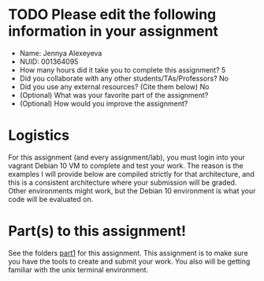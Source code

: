 # TODO Please edit the following information in your assignment

- Name: Jennya Alexeyeva
- NUID: 001364095
- How many hours did it take you to complete this assignment? 5
- Did you collaborate with any other students/TAs/Professors? No
- Did you use any external resources? (Cite them below) No
- (Optional) What was your favorite part of the assignment?
- (Optional) How would you improve the assignment?

# Logistics

For this assignment (and every assignment/lab), you must login into your vagrant Debian 10 VM to complete and test your work. The reason is the examples I will provide below are compiled strictly for that architecture, and this is a consistent architecture where your submission will be graded.  Other environments might work, but the Debian 10 environment is what your code will be evaluated on. 

# Part(s) to this assignment!

See the folders [part1](./part1) for this assignment. This assignment is to make sure you have the tools to create and submit your work.  You also will be getting familiar with the unix terminal environment.
